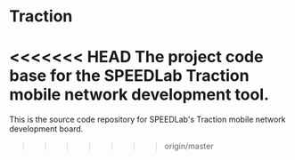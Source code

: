 # Traction
<<<<<<< HEAD
The project code base for the SPEEDLab Traction mobile network development tool.
=======
This is the source code repository for SPEEDLab's Traction mobile network development board.
>>>>>>> origin/master
